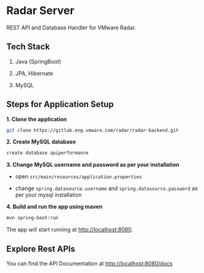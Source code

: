 # Radar Server

REST API and Database Handler for VMware Radar. 

## Tech Stack

1. Java (SpringBoot)

2. JPA, Hibernate

3. MySQL

## Steps for Application Setup

**1. Clone the application**

```bash
git clone https://gitlab.eng.vmware.com/radar/radar-backend.git
```

**2. Create MySQL database**
```bash
create database apiperformance
```

**3. Change MySQL username and password as per your installation**

+ open `src/main/resources/application.properties`

+ change `spring.datasource.username` and `spring.datasource.password` as per your mysql installation

**4. Build and run the app using maven**

```bash
mvn spring-boot:run
```

The app will start running at <http://localhost:8080>.

## Explore Rest APIs

You can find the API Documentation at <http://localhost:8080/docs>
